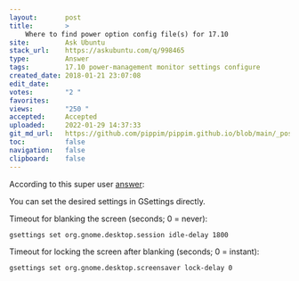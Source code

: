 ```yaml
---
layout:       post
title:        >
    Where to find power option config file(s) for 17.10
site:         Ask Ubuntu
stack_url:    https://askubuntu.com/q/998465
type:         Answer
tags:         17.10 power-management monitor settings configure
created_date: 2018-01-21 23:07:08
edit_date:    
votes:        "2 "
favorites:    
views:        "250 "
accepted:     Accepted
uploaded:     2022-01-29 14:37:33
git_md_url:   https://github.com/pippim/pippim.github.io/blob/main/_posts/2018/2018-01-21-Where-to-find-power-option-config-file_s_-for-17.10.md
toc:          false
navigation:   false
clipboard:    false
---
```


According to this super user [answer][1]:

You can set the desired settings in GSettings directly.

Timeout for blanking the screen (seconds; 0 = never):

``` 
gsettings set org.gnome.desktop.session idle-delay 1800
```

Timeout for locking the screen after blanking (seconds; 0 = instant):

``` 
gsettings set org.gnome.desktop.screensaver lock-delay 0
```



  [1]: https://superuser.com/questions/727120/make-gnome-screen-lock-after-1-hour-not-15-minutes
